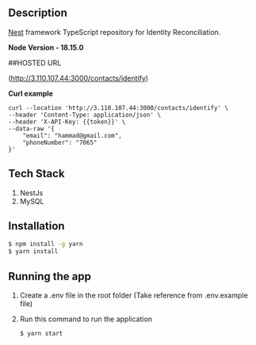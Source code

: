 ## Description

[Nest](https://github.com/nestjs/nest) framework TypeScript repository for Identity Reconciliation.

**Node Version - 18.15.0**

##HOSTED URL

(http://3.110.107.44:3000/contacts/identify)

**Curl example**
```curl
curl --location 'http://3.110.107.44:3000/contacts/identify' \
--header 'Content-Type: application/json' \
--header 'X-API-Key: {{token}}' \
--data-raw '{
    "email": "hammad@gmail.com",
    "phoneNumber": "7065"
}'
```
## Tech Stack

1. NestJs
2. MySQL

## Installation

```bash
$ npm install -g yarn
$ yarn install
```

## Running the app

1. Create a .env file in the root folder (Take reference from .env.example file)
2. Run this command to run the application

    ```bash
    $ yarn start
    ```
